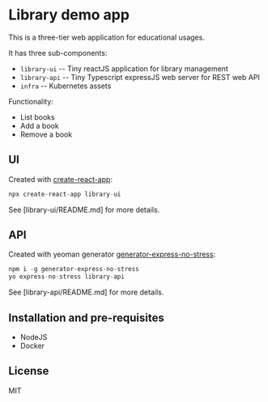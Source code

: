 # Library demo app

This is a three-tier web application for educational usages.

It has three sub-components:

* `library-ui` -- Tiny reactJS application for library management
* `library-api` -- Tiny Typescript expressJS web server for REST web API
* `infra` -- Kubernetes assets

Functionality:
 
* List books
* Add a book
* Remove a book

## UI

Created with [create-react-app](https://create-react-app.dev/):

```s
npx create-react-app library-ui
```

See [library-ui/README.md] for more details.

## API

Created with yeoman generator [generator-express-no-stress](https://github.com/cdimascio/generator-express-no-stress):

```s
npm i -g generator-express-no-stress
yo express-no-stress library-api
```

See [library-api/README.md] for more details.

## Installation and pre-requisites

* NodeJS
* Docker

## License

MIT